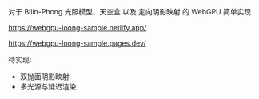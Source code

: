 对于 Bilin-Phong 光照模型、天空盒 以及 定向阴影映射 的 WebGPU 简单实现

https://webgpu-loong-sample.netlify.app/

https://webgpu-loong-sample.pages.dev/

待实现: 

- 双抛面阴影映射
- 多光源与延迟渲染

